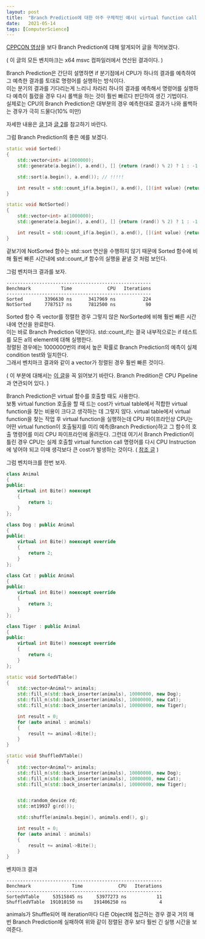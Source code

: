 ```yaml
---
layout: post
title:  "Branch Prediction에 대한 아주 구체적인 예시( virtual function call )"
date:   2021-05-14
tags: [ComputerScience]
---
```


[CPPCON 영상](https://youtu.be/BP6NxVxDQIs)을 보다 Branch Prediction에 대해 알게되어 글을 적어보겠다.     

( 이 글의 모든 벤치마크는 x64 msvc 컴파일러에서 연산된 결과이다. )        

Branch Prediction은 간단히 설명하면 if 분기점에서 CPU가 하나의 결과를 예측하여 그 예측한 결과를 토대로 명령어를 실행하는 방식이다.   
이는 분기의 결과를 기다리는게 느리니 차라리 하나의 결과를 예측해서 명령어를 실행하다 예측이 틀렸을 경우 다시 롤백을 하는 것이 훨씬 빠르다 판단하여 생긴 기법이다.        
실제로는 CPU의 Branch Prediction은 대부분의 경우 예측한대로 결과가 나와 롤백하는 경우가 극히 드물다(10% 미만)     

자세한 내용은 [글 1](https://stackoverflow.com/questions/11227809/why-is-processing-a-sorted-array-faster-than-processing-an-unsorted-array)과 [글 2](https://en.wikipedia.org/wiki/Branch_predictor)를 참고하기 바란다.      

그럼 Branch Prediction의 좋은 예를 보겠다. 

```cpp
static void Sorted()
{
    std::vector<int> a(1000000);
    std::generate(a.begin(), a.end(), [] {return (rand() % 2) ? 1 : -1; });

    std::sort(a.begin(), a.end()); // !!!!!

    int result = std::count_if(a.begin(), a.end(), [](int value) {return value > 0; });
}

static void NotSorted()
{
    std::vector<int> a(1000000);
    std::generate(a.begin(), a.end(), [] {return (rand() % 2) ? 1 : -1; });

    int result = std::count_if(a.begin(), a.end(), [](int value) {return value > 0; });
}
```

겉보기에 NotSorted 함수는 std::sort 연산을 수행하지 않기 때문에 Sorted 함수에 비해 훨씬 빠른 시간내에 std::count_if 함수의 실행을 끝낼 것 처럼 보인다.     

그럼 벤치마크 결과를 보자.     
```
-----------------------------------------------------
Benchmark           Time             CPU   Iterations
-----------------------------------------------------
Sorted        3396630 ns      3417969 ns          224
NotSorted     7787517 ns      7812500 ns           90
```

Sorted 함수 즉 vector를 정렬한 경우 그렇지 않은 NorSorted에 비해 훨씬 빠른 시간내에 연산을 완료한다.   
이는 바로 Branch Prediction 덕분이다. std::count_if는 결국 내부적으로는 if 테스트를 모든 a의 element에 대해 실행한다.    
정렬된 경우에는 1000000번의 if에서 높은 확률로 Branch Prediction의 예측이 실제 condition test와 일치한다.     
그래서 벤치마크 결과와 같이 a vector가 정렬된 경우 훨씬 빠른 것이다.       

( 이 부분에 대해서는 [이 글](https://en.wikipedia.org/wiki/Branch_predictor)을 꼭 읽어보기 바란다. Branch Predition은 CPU Pipeline과 연관되어 있다. )

Branch Prediction은 virtual 함수를 호출할 때도 사용한다.    
보통 virtual function 호출을 할 때 드는 cost가 virtual table에서 적합한 virtual function을 찾는 비용이 크다고 생각하는 데 그렇지 않다. virtual table에서 virtual function을 찾는 작업 후 virtual function을 실행하는데 CPU 파이프라인상 CPU는 어떤 virtual function이 호출될지를 미리 예측(Branch Prediction)하고 그 함수의 호출 명령어를 미리 CPU 파이프라인에 올려둔다. 그런데 여기서 Branch Prediction이 틀린 경우 CPU는 실제 호출할 virtual function call 명령어를 다시 CPU Instruction에 넣어야 되고 이때 생각보다 큰 cost가 발생하는 것이다.
( [참조 글](https://stackoverflow.com/questions/667634/what-is-the-performance-cost-of-having-a-virtual-method-in-a-c-class/667680) )        

그럼 벤치마크를 한번 보자.       


```cpp
class Animal
{
public:
    virtual int Bite() noexcept
    {
        return 1;
    }
};

class Dog : public Animal
{
public:
    virtual int Bite() noexcept override
    {
        return 2;
    }
};

class Cat : public Animal
{
public:
    virtual int Bite() noexcept override
    {
        return 3;
    }
};

class Tiger : public Animal
{
public:
    virtual int Bite() noexcept override
    {
        return 4;
    }
};

static void SortedVTable()
{
    std::vector<Animal*> animals;
    std::fill_n(std::back_inserter(animals), 10000000, new Dog);
    std::fill_n(std::back_inserter(animals), 10000000, new Cat);
    std::fill_n(std::back_inserter(animals), 10000000, new Tiger);

    int result = 0;
    for (auto animal : animals)
    {
        result += animal->Bite();
    }
}

static void ShuffledVTable()
{
    std::vector<Animal*> animals;
    std::fill_n(std::back_inserter(animals), 10000000, new Dog);
    std::fill_n(std::back_inserter(animals), 10000000, new Cat);
    std::fill_n(std::back_inserter(animals), 10000000, new Tiger);


    std::random_device rd;
    std::mt19937 g(rd());

    std::shuffle(animals.begin(), animals.end(), g);

    int result = 0;
    for (auto animal : animals)
    {
        result += animal->Bite();
    }
}
```

벤치마크 결과      
```
---------------------------------------------------------
Benchmark               Time             CPU   Iterations
---------------------------------------------------------
SortedVTable     53515845 ns     53977273 ns           11
ShuffledVTable  191010150 ns    191406250 ns            4
```

animals가 Shuffle되어 매 iteration마다 다른 Object에 접근하는 경우 결국 거의 매번 Branch Prediction에 실패하여 위와 같이 정렬된 경우 보다 훨씬 긴 실행 시간을 보여준다.       
